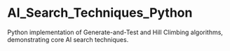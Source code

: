 # AI_Search_Techniques_Python
Python implementation of Generate-and-Test and Hill Climbing algorithms, demonstrating core AI search techniques.
